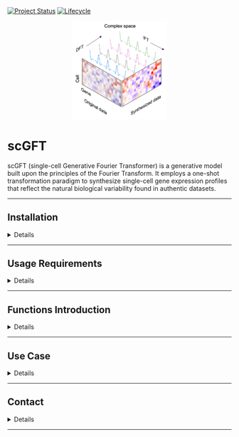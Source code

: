 [![Project Status](http://www.repostatus.org/badges/latest/active.svg)](http://www.repostatus.org/#active)
[![Lifecycle](https://img.shields.io/badge/lifecycle-stable-brightgreen.svg)](https://www.tidyverse.org/lifecycle/#stable)

<p align="center" width="100%">
<img width="42%" src="inst/doc/scgft_logo.png"> 
</p>

# scGFT 

scGFT (single-cell Generative Fourier Transformer) is a generative model built
upon the principles of the Fourier Transform. It employs a one-shot
transformation paradigm to synthesize single-cell gene expression profiles that
reflect the natural biological variability found in authentic datasets.

---


## Installation

<details>
<br>

**scGFT** can be installed directly from this github with:

```{r}
if (!require("devtools", quietly = TRUE))
  install.packages("devtools")

devtools::install_github("Sanofi-GitHub/PMCB-scGFT", 
                         build_vignettes=FALSE)
```

</details>

---


## Usage Requirements

<details>
<br>

scGFT framework is designed to be compatible with the Seurat R analysis pipelines. 
To install, please run:

```{r}
# Enter commands in R (or R studio, if installed)
install.packages("Seurat")
install.packages("SeuratObject")
```

Visit [Seurat](https://satijalab.org/seurat/articles/install_v5) for more details.

</details>

---


## Functions Introduction

<details>
<br>

The scGFT package comprises only two functions: one to synthesize cells and a
second to evaluate the synthesis quality.

```r
# to synthsize cells
RunScGFT(object, nsynth, ncpmnts = 1, groups, scale.factor, cells = NULL)
```

`RunScGFT` requires, at a minimum, a Seurat object (`object`), the number of
desired cells to be synthesized (`nsynth`), a metadata variable indicating
groups of cells (`groups`), and the scale factor used for log-normalization of
the original data (`scale.factor`).

```r
# to evaluate synthsized cells
statsScGFT(object, groups)
```

`statsScGFT` requires a Seurat object that includes synthesized cells (`object`)
and the same character variable from the original object metadata used for
synthesis (`groups`). It calculates the likelihood that synthesized cells will
have the same identity (belong to same `groups`) as their original counterparts.

</details>

---


## Use Case 

<details>
<br>

#### Get demo files

We provided the dataset PRJEB44878 (Wohnhaas 2021), which comprises 34,200
processed cells derived from primary small airway epithelial cells from
both healthy individuals and patients with chronic obstructive pulmonary
disease. To download this dataset please run:

```{r}
# Enter commands in R (or R studio, if installed)
data_url <- "https://zenodo.org/records/11166226/files/COPD-PRJEB44878.rds"
# Define the path where you want to save the file (correct destination path
including the filename)
data_path <- "/path-to-destination/COPD-PRJEB44878.rds"
download.file(data_url, destfile = data_path, method = "auto")
```


#### Read data into R
```{r}
data_obj <- readRDS(data_path)
cnts <- data_obj$counts
mtd <- data_obj$metadata
```


#### Perform Seurat standard pipeline including synthesis process
```{r}
set.seed(1234)
sobj_synt <- CreateSeuratObject(counts=cnts,
                                meta.data=mtd) %>%
  NormalizeData(., normalization.method="LogNormalize", scale.factor=1e4) %>%
  FindVariableFeatures(., nfeatures=2000) %>%
  ScaleData(.) %>%
  RunPCA(., seed.use=42) %>%
  RunHarmony(., group.by.vars="sample") %>% # sample-specific batch correction
  FindNeighbors(., reduction="harmony", dims=1:30) %>%
  FindClusters(., random.seed=42) %>%
  # ================================
  # synthesis 1x cells (34,200), through modification of 10 complex components.
  RunScGFT(., nsynth=1*dim(.)[2], ncpmnts=10, groups="seurat_clusters", scale.factor=1e4) %>%
  # The combined dataset of original and synthetic cells undergoes another round. 
  # Re-normalization is not necessary as the new cells are synthesized from already normalized data.
  # ================================
  FindVariableFeatures(., nfeatures=2000) %>%
  ScaleData(.) %>%
  RunPCA(., seed.use=42) %>%
  RunHarmony(., group.by.vars=c("sample", "synthesized")) %>% # sample- and synthsis-specific batch correction
  FindNeighbors(., reduction="harmony", dims=1:30) %>%
  FindClusters(., random.seed=42) %>%
  RunUMAP(., reduction="harmony", seed.use=42, dims=1:30)
```

`RunScGFT` console outputs:

```{r}
Discrete fourier transform...
Inverse fourier transform...
synthesizing 34,200 cells...
5,621 cells synthesized...
10,838 cells synthesized...
11,716 cells synthesized...
12,485 cells synthesized...
13,208 cells synthesized...
13,852 cells synthesized...
14,471 cells synthesized...
14,846 cells synthesized...
15,186 cells synthesized...
15,360 cells synthesized...
15,458 cells synthesized...
20,054 cells synthesized...
24,080 cells synthesized...
26,972 cells synthesized...
29,009 cells synthesized...
30,503 cells synthesized...
31,886 cells synthesized...
33,260 cells synthesized...
34,200 cells synthesized...
Synthesis completed in: 2.79 min
Integrating data (1/4)
  [==================================================] 100% in  3m
Integrating data (2/4)
  [==================================================] 100% in 34s
Integrating data (3/4)
  [==================================================] 100% in  1m
Integrating data (4/4)
  [==================================================] 100% in  1m
A Seurat object with 68,400 cells, including 34,200 synthesized.
```


#### Evaluate synthsized cells

```{r}
statsScGFT(object=sobj_synt, groups="seurat_clusters")
```

```{r}
Synthesized cells: 34,200
Matching groups: 34,026
Accuracy (%): 99.49
```

Utilizing UMAP for a qualitative evaluation, we project both synthesized and
real cells onto the embedded manifold:

<p align="center" width="100%">
<img style="width: 65%; height: auto;" src="inst/doc/panel_1_demo.png">
</p>

<p align="center" width="100%">
<img style="width: 85%; height: auto;" src="inst/doc/panel_2_demo.png">
</p>

We note that depending on the operating system used for calculations, the
results can be slightly different from the projected ones.

</details>

---


## Contact

<details>
<br>

For help and questions please contact the [scgft's maintenance team](mailto:nima.nouri@sanofi.com).

</details>

---
